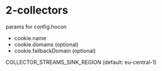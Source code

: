# 2-collectors

params for config.hocon

* cookie.name
* cookie.domains (optional)
* cookie.fallbackDomain (optional)


COLLECTOR_STREAMS_SINK_REGION (default: eu-central-1)